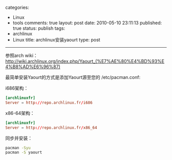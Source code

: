 categories: 
  - Linux
  - tools
comments: true
layout: post
date: 2010-05-10 23:11:13
published: true
status: publish
tags: 
  - archlinux
  - Linux
title: archlinux安装yaourt
type: post
---

参照arch wiki：<a href="http://wiki.archlinux.org/index.php/Yaourt_(%E7%AE%80%E4%BD%93%E4%B8%AD%E6%96%87)">http://wiki.archlinux.org/index.php/Yaourt_(%E7%AE%80%E4%BD%93%E4%B8%AD%E6%96%87)</a>
 
最简单安装Yaourt的方式是添加Yaourt源至您的 /etc/pacman.conf:

i686架构：

```conf
[archlinuxfr]
Server = http://repo.archlinux.fr/i686
```

x86-64架构：

```conf
[archlinuxfr]
Server = http://repo.archlinux.fr/x86_64
```

同步并安装：

```sh
pacman -Syu
pacman -S yaourt
```

